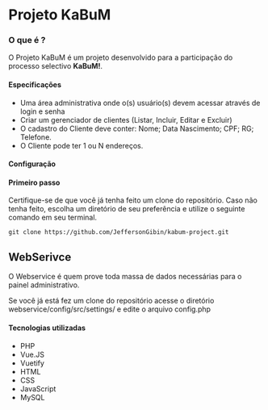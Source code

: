 # Projeto KaBuM

### O que é ?

O Projeto KaBuM é um projeto desenvolvido para a participação do processo selectivo **KaBuM!**.

#### Especificações

* Uma área administrativa onde o(s) usuário(s) devem acessar através de login e senha
* Criar um gerenciador de clientes (Listar, Incluir, Editar e Excluir)
* O cadastro do Cliente deve conter: Nome; Data Nascimento; CPF; RG; Telefone.
* O Cliente pode ter 1 ou N endereços.

#### Configuração

#### Primeiro passo

Certifique-se de que você já tenha feito um clone do repositório. Caso não tenha feito, escolha um diretório de seu preferência e utilize o seguinte comando em seu terminal.

```
git clone https://github.com/JeffersonGibin/kabum-project.git
```

## WebSerivce

O Webservice é quem prove toda massa de dados necessárias para o painel administrativo. 

Se você já está fez um clone do repositório acesse o diretório webservice/config/src/settings/ e edite o arquivo config.php



#### Tecnologias utilizadas
* PHP
* Vue.JS
* Vuetify
* HTML
* CSS
* JavaScript
* MySQL
